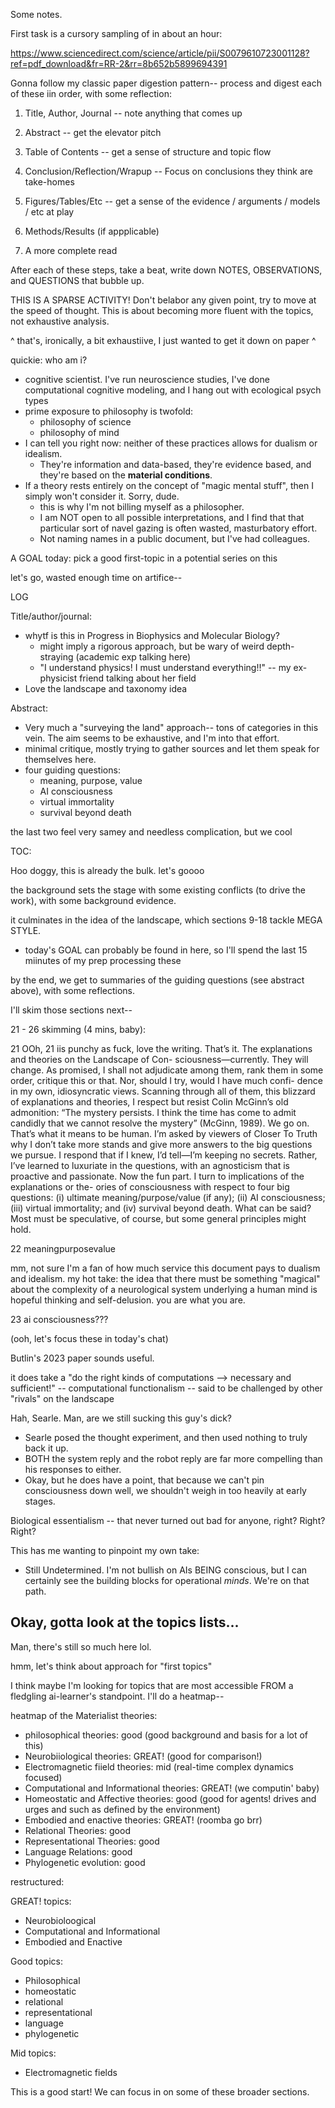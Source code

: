 Some notes. 

First task is a cursory sampling of in about an hour: 

https://www.sciencedirect.com/science/article/pii/S0079610723001128?ref=pdf_download&fr=RR-2&rr=8b652b5899694391

Gonna follow my classic paper digestion pattern-- process and digest each of these iin order, with some reflection: 


1. Title, Author, Journal -- note anything that comes up

2. Abstract -- get the elevator pitch

3. Table of Contents -- get a sense of structure and topic flow

4. Conclusion/Reflection/Wrapup -- Focus on conclusions they think are take-homes

5. Figures/Tables/Etc -- get a sense of the evidence / arguments / models / etc at play

6. Methods/Results (if appplicable)

7. A more complete read

After each of these steps, take a beat, write down NOTES, OBSERVATIONS, and QUESTIONS that bubble up. 

THIS IS A SPARSE ACTIVITY! Don't belabor any given point, try to move at the speed of thought. 
This is about becoming more fluent with the topics, not exhaustive analysis.



^ that's, ironically, a bit exhaustiive, I just wanted to get it down on paper ^


quickie: who am i?
- cognitive scientist. I've run neuroscience studies, I've done computational cognitive modeling, and I hang out with ecological psych types
- prime exposure to philosophy is twofold:
  - philosophy of science
  - philosophy of mind
- I can tell you right now: neither of these practices allows for dualism or idealism.
  - They're information and data-based, they're evidence based, and they're based on the **material conditions**.
- If a theory rests entirely on the concept of "magic mental stuff", then I simply won't consider it. Sorry, dude.
  - this is why I'm not billing myself as a philosopher.
  - I am NOT open to all possible interpretations, and I find that that particular sort of navel gazing is often wasted, masturbatory effort.
  - Not naming names in a public document, but I've had colleagues. 

A GOAL today: pick a good first-topic in a potential series on this



let's go, wasted enough time on artifice--


LOG

Title/author/journal:
- whytf is this in Progress in Biophysics and Molecular Biology?
  - might imply a rigorous approach, but be wary of weird depth-straying (academic exp talking here)
  - "I understand physics! I must understand everything!!" -- my ex-physicist friend talking about her field
- Love the landscape and taxonomy idea

Abstract:
- Very much a "surveying the land" approach-- tons of categories in this vein. The aim seems to be exhaustive, and I'm into that effort.
- minimal critique, mostly trying to gather sources and let them speak for themselves here.
- four guiding questions:
  - meaning, purpose, value
  - AI consciousness
  - virtual immortality
  - survival beyond death
 
the last two feel very samey and needless complication, but we cool

TOC:

Hoo doggy, this is already the bulk. let's goooo


the background sets the stage with some existing conflicts (to drive the work), with some background evidence. 

it culminates in the idea of the landscape, which sections 9-18 tackle MEGA STYLE. 
- today's GOAL can probably be found in here, so I'll spend the last 15 miinutes of my prep processing these

by the end, we get to summaries of the guiding questions (see abstract above), with some reflections. 

I'll skim those sections next--


21 - 26 skimming (4 mins, baby):


21
OOh, 21 iis punchy as fuck, love the writing. 
That’s it. The explanations and theories on the Landscape of Con-
sciousness—currently. They will change.
As promised, I shall not adjudicate among them, rank them in some
order, critique this or that. Nor, should I try, would I have much confi-
dence in my own, idiosyncratic views.
Scanning through all of them, this blizzard of explanations and
theories, I respect but resist Colin McGinn’s old admonition: “The
mystery persists. I think the time has come to admit candidly that we
cannot resolve the mystery” (McGinn, 1989).
We go on.
That’s what it means to be human.
I’m asked by viewers of Closer To Truth why I don’t take more stands
and give more answers to the big questions we pursue. I respond that if I
knew, I’d tell—I’m keeping no secrets. Rather, I’ve learned to luxuriate
in the questions, with an agnosticism that is proactive and passionate.
Now the fun part. I turn to implications of the explanations or the-
ories of consciousness with respect to four big questions: (i) ultimate
meaning/purpose/value (if any); (ii) AI consciousness; (iii) virtual
immortality; and (iv) survival beyond death.
What can be said? Most must be speculative, of course, but some
general principles might hold.


22 meaningpurposevalue

mm, not sure I'm a fan of how much service this document pays to dualism and idealism. 
my hot take: the idea that there must be something "magical" about the complexity of a neurological system underlying a human mind is hopeful thinking and self-delusion. 
you are what you are. 


23 ai consciousness???

(ooh, let's focus these in today's chat)

Butlin's 2023 paper sounds useful. 

it does take a "do the right kinds of computations --> necessary and sufficient!" 
-- computational functionalism
-- said to be challenged by other "rivals" on the landscape

Hah, Searle. Man, are we still sucking this guy's dick?
- Searle posed the thought experiment, and then used nothing to truly back it up.
- BOTH the system reply and the robot reply are far more compelling than his responses to either.
- Okay, but he does have a point, that because we can't pin consciousness down well, we shouldn't weigh in too heavily at early stages. 

Biological essentialism -- that never turned out bad for anyone, right? Right? Right?

This has me wanting to pinpoint my own take:
- Still Undetermined. I'm not bullish on AIs BEING conscious, but I can certainly see the building blocks for operational *minds*. We're on that path. 



## Okay, gotta look at the topics lists...


Man, there's still so much here lol. 

hmm, let's think about approach for "first topics"

I think maybe I'm looking for topics that are most accessible FROM a fledgling ai-learner's standpoint. I'll do a heatmap--

heatmap of the Materialist theories:
- philosophical theories: good (good background and basis for a lot of this)
- Neurobiiological theories: GREAT! (good for comparison!)
- Electromagnetic fiield theories: mid (real-time complex dynamics focused)
- Computational and Informational theories: GREAT! (we computin' baby)
- Homeostatic and Affective theories: good (good for agents! drives and urges and such as defined by the environment)
- Embodied and enactive theories: GREAT! (roomba go brr)
- Relational Theories: good
- Representational Theories: good
- Language Relations: good
- Phylogenetic evolution: good


restructured: 

GREAT! topics:
- Neurobioloogical
- Computational and Informational
- Embodied and Enactive

Good topics:
- Philosophical
- homeostatic
- relational
- representational
- language
- phylogenetic

Mid topics:
- Electromagnetic fields





This is a good start! We can focus in on some of these broader sections. 



